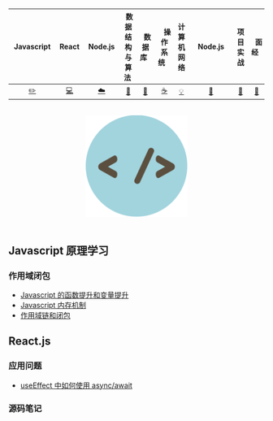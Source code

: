 </div>
<br>

| &nbsp;Javascript&nbsp; | React | &nbsp;Node.js&nbsp;|&nbsp;数据结构与算法&nbsp;| &nbsp;&nbsp;数据库&nbsp;&nbsp;|&nbsp;&nbsp;&nbsp;操作系统&nbsp;&nbsp;&nbsp;|         计算机网络| &nbsp;&nbsp;&nbsp;Node.js&nbsp;&nbsp;&nbsp; |项目实战| &nbsp;&nbsp;面经&nbsp;&nbsp; |
| :---: | :----: | :---: | :----: | :----: | :----: | :----: | :----: | :----: | :----: |
| [:pencil2:](#Javascript) | [:computer:](#React) | [:cloud:](#Node.js) | [:art:](#数据结构与算法) | [:floppy_disk:](#数据库) |[:coffee:](#coffee-java)| [:bulb:](#操作系统) |[:wrench:](#计算机网络)| [:watermelon:](项目实战) |[:memo:](#面经)|

<br>

<div align="center">
    <img src="./assets/Avatar.png" width="200px">
</div>



<br>


## Javascript 原理学习

### 作用域闭包

- [Javascript 的函数提升和变量提升](./Javascript/Javascript的函数提升和变量提升.md)
- [Javascript 内存机制](./Javascript/Javascript内存机制.md)
- [作用域链和闭包](https://github.com/zhangjunjie0730/Blog-javascript/issues/4)

## React.js

### 应用问题

- [useEffect 中如何使用 async/await]()

### 源码笔记
